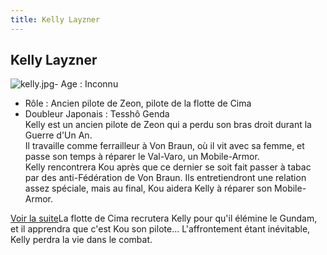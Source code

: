 ```yaml
---
title: Kelly Layzner
---
```


Kelly Layzner
-------------


![kelly.jpg](/images/stories/saga/gundam0083/images/persos/kelly.jpg)- Age : Inconnu   
- Rôle : Ancien pilote de Zeon, pilote de la flotte de Cima   
- Doubleur Japonais : Tesshô Genda   
Kelly est un ancien pilote de Zeon qui a perdu son bras droit durant la Guerre d'Un An.   
Il travaille comme ferrailleur à Von Braun, où il vit avec sa femme, et passe son temps à réparer le Val-Varo, un Mobile-Armor.   
Kelly rencontrera Kou après que ce dernier se soit fait passer à tabac par des anti-Fédération de Von Braun. Ils entretiendront une relation assez spéciale, mais au final, Kou aidera Kelly à réparer son Mobile-Armor.


  
[Voir la suite](javascript:spoiler();)La flotte de Cima recrutera Kelly pour qu'il élémine le Gundam, et il apprendra que c'est Kou son pilote... L'affrontement étant inévitable, Kelly perdra la vie dans le combat.

